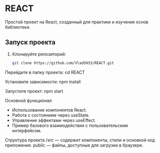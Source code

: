 # REACT

Простой проект на React, созданный для практики и изучения основ библиотеки.

## Запуск проекта

1. Клонируйте репозиторий:
   ```bash
   git clone https://github.com/VladSH33/REACT.git

Перейдите в папку проекта:
cd REACT

Установите зависимости:
npm install

Запустите проект:
npm start

Основной функционал
* Использование компонентов React.
* Работа с состоянием через useState.
* Управление эффектами через useEffect.
* Пример базового взаимодействия с пользовательским интерфейсом.

Структура проекта
/src — содержит компоненты, стили и основной код приложения.
public — файлы, доступные для загрузки в браузере.
